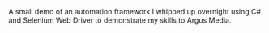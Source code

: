 A small demo of an automation framework I whipped up overnight using C# and Selenium Web Driver to demonstrate my skills to Argus Media.
